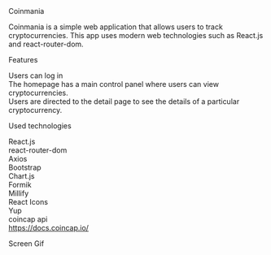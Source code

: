 </h2>Coinmania</h2>

Coinmania is a simple web application that allows users to track cryptocurrencies. This app uses modern web technologies such as React.js and react-router-dom.

</h2>Features</h2>

Users can log in </br>
The homepage has a main control panel where users can view cryptocurrencies.</br>
Users are directed to the detail page to see the details of a particular cryptocurrency.</br>

</h2>Used technologies</h2>

React.js</br>
react-router-dom</br>
Axios </br>
Bootstrap</br>
Chart.js</br>
Formik</br>
Millify</br>
React Icons</br>
Yup </br>
coincap api</br>
https://docs.coincap.io/</br>

</h2>Screen Gif</h2>
